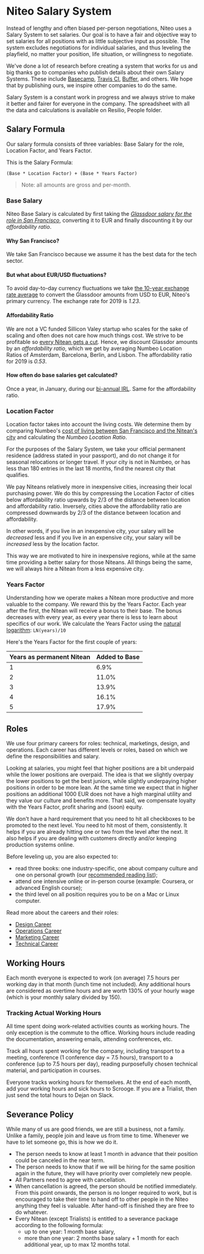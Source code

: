 # Niteo Salary System

Instead of lengthy and often biased per-person negotiations, Niteo uses a Salary System to set salaries. Our goal is to have a fair and objective way to set salaries for all positions with as little subjective input as possible. The system excludes negotiations for individual salaries, and thus leveling the playfield, no matter your position, life situation, or willingness to negotiate. 

We've done a lot of research before creating a system that works for us and big thanks go to companies who publish details about their own Salary Systems. These include [Basecamp](https://m.signalvnoise.com/how-we-pay-people-at-basecamp/), [Travis CI](https://www.youtube.com/watch?v=N8u9H6JDAzo), [Buffer](https://buffer.com/salary/data-scientist-2/average/), and others. We hope that by publishing ours, we inspire other companies to do the same.

Salary System is a constant work in progress and we always strive to make it better and fairer for everyone in the company. The spreadsheet with all the data and calculations is available on Resilio, People folder.

## Salary Formula

Our salary formula consists of three variables: Base Salary for the role, Location Factor, and Years Factor. 

This is the Salary Formula:

```
(Base * Location Factor) + (Base * Years Factor)
```

> Note: all amounts are gross and per-month.

### Base Salary

Niteo Base Salary is calculated by first taking the [*Glassdoor salary for the role in San Francisco*](https://www.glassdoor.com/Salaries/san-francisco-software-engineer-salary-SRCH_IL.0,13_IM759_KO14,31.htm), converting it to EUR and finally discounting it by our *affordability ratio*. 

#### Why San Francisco?

We take San Francisco because we assume it has the best data for the tech sector.

#### But what about EUR/USD fluctuations?

To avoid day-to-day currency fluctuations we take [the 10-year exchange rate average](https://www.ofx.com/en-au/forex-news/historical-exchange-rates/yearly-average-rates/) to convert the Glassdoor amounts from USD to EUR, Niteo's primary currency. The exchange rate for 2019 is _1.23_.

#### Affordability Ratio

We are not a VC funded Sillicon Valey startup who scales for the sake of scaling and often does not care how much things cost. We strive to be profitable so [every Nitean gets a cut](https://github.com/niteoweb/handbook/blob/master/5_People/profit-sharing.md). Hence, we discount Glassdor amounts by an *affordability ratio*, which we get by averaging Numbeo Location Ratios of Amsterdam, Barcelona, Berlin, and Lisbon. The affordability ratio for 2019 is _0.53_.

#### How often do base salaries get calculated?

Once a year, in January, during our [bi-annual IRL](https://blog.niteo.co/irls/). Same for the affordability ratio.


### Location Factor

Location factor takes into account the living costs. We determine them by comparing Numbeo's [cost of living between San Francisco and the Nitean's city](https://www.numbeo.com/cost-of-living/compare_cities.jsp?country1=United+States&city1=San+Francisco%2C+CA&country2=Germany&city2=Berlin) and calculating the *Numbeo Location Ratio*. 

For the purposes of the Salary System, we take your official permanent residence (address stated in your passport), and do not change it for seasonal relocations or longer travel. If your city is not in Numbeo, or has less than 180 entries in the last 18 months, find the nearest city that qualifies.

We pay Niteans relatively more in inexpensive cities, increasing their local purchasing power. We do this by compressing the Location Factor of cities below affordability ratio upwards by 2/3 of the distance between location and affordability ratio. Inversely, cities above the affordability ratio are compressed downwards by 2/3 of the distance between location and affordability.

In other words, if you live in an inexpensive city, your salary will be _decreased_ less and if you live in an expensive city, your salary will be _increased_ less by the location factor. 

This way we are motivated to hire in inexpensive regions, while at the same time providing a better salary for those Niteans. All things being the same, we will always hire a Nitean from a less expensive city.


### Years Factor

Understanding how we operate makes a Nitean more productive and more valuable to the company. We reward this by the Years Factor. Each year after the first, the Nitean will receive a bonus to their base. The bonus decreases with every year, as every year there is less to learn about specifics of our work. We calculate the Years Factor using the [natural logarithm](https://en.wikipedia.org/wiki/Natural_logarithm): `LN(years)/10`

Here's the Years Factor for the first couple of years:

| Years as permanent Nitean | Added to Base |
|---------------------------|---------------|
| 1                         | 6.9%          |
| 2                         | 11.0%         |
| 3                         | 13.9%         |
| 4                         | 16.1%         |
| 5                         | 17.9%         |


## Roles

We use four primary careers for roles: technical, marketings, design, and operations. Each career has different levels or roles, based on which we define the responsibilities and salary.

Looking at salaries, you might feel that higher positions are a bit underpaid while the lower positions are overpaid. The idea is that we slightly overpay the lower positions to get the best juniors, while slightly underpaying higher positions in order to be more lean. At the same time we expect that in higher positions an additional 1000 EUR does not have a high marginal utility and they value our culture and benefits more. That said, we compensate loyalty with the Years Factor, profit sharing and (soon) equity. 

We don't have a hard requirement that you need to hit all checkboxes to be promoted to the next level. You need to hit most of them, consistently. It helps if you are already hitting one or two from the level after the next. It also helps if you are dealing with customers directly and/or keeping production systems online. 

Before leveling up, you are also expected to:
* read three books: one industry-specific, one about company culture and one on personal growth (our [recommended reading list](/5_People/booklist.md));
* attend one intensive online or in-person course (example: Coursera, or advanced English course);
* the third level on all position requires you to be on a Mac or Linux computer.

Read more about the careers and their roles:

* [Design Career](/5_People/career-design.md)
* [Operations Career](/5_People/career-operations.md)
* [Marketing Career](/5_People/career-marketing.md)
* [Technical Career](/5_People/career-technical.md)

## Working Hours

Each month everyone is expected to work (on average) 7.5 hours per working day in that month (lunch time not included). Any additional hours are considered as overtime hours and are worth 130% of your hourly wage (which is your monthly salary divided by 150).


### Tracking Actual Working Hours

All time spent doing work-related activities counts as working hours. The only exception is the commute to the office. Working hours include reading the documentation, answering emails, attending conferences, etc.

Track all hours spent working for the company, including transport to a meeting, conference (1 conference day = 7.5 hours),  transport to a conference (up to 7.5 hours per day), reading purposefully chosen technical material, and participation in courses.

Everyone tracks working hours for themselves. At the end of each month, add your working hours and sick hours to Scrooge. If you are a Trialist, then just send the total hours to Dejan on Slack. 

## Severance Policy

While many of us are good friends, we are still a business, not a family. Unlike a family, people join and leave us from time to time. Whenever we have to let someone go, this is how we do it.

* The person needs to know at least 1 month in advance that their position could be canceled in the near term.
* The person needs to know that if we will be hiring for the same position again in the future, they will have priority over completely new people.
* All Partners need to agree with cancellation.
* When cancellation is agreed, the person should be notified immediately. From this point onwards, the person is no longer required to work, but is encouraged to take their time to hand off to other people in the Niteo anything they feel is valuable. After hand-off is finished they are free to do whatever.
* Every Nitean (except Trialists) is entitled to a severance package according to the following formula:
  * up to one year: 1 month base salary,
  * more than one year: 2 months base salary + 1 month for each additional year, up to max 12 months total.
